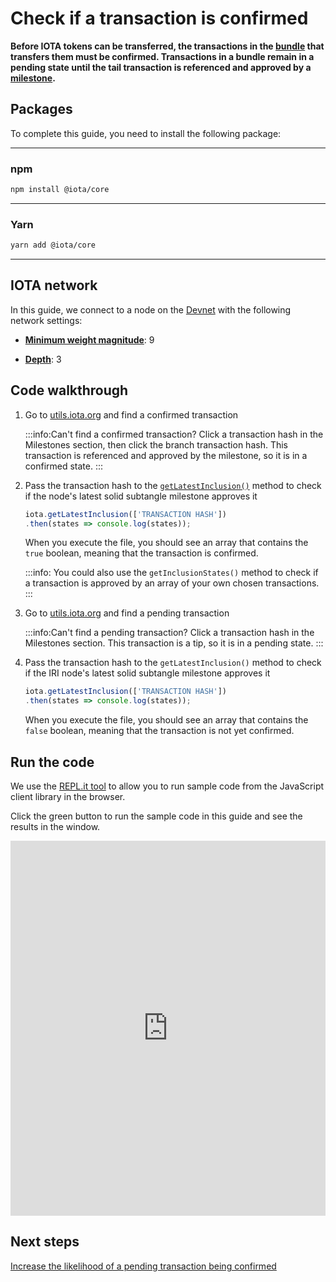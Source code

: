 # Check if a transaction is confirmed

**Before IOTA tokens can be transferred, the transactions in the [bundle](root://getting-started/0.1/transactions/bundles.md) that transfers them must be confirmed. Transactions in a bundle remain in a pending state until the tail transaction is referenced and approved by a [milestone](root://getting-started/0.1/network/the-coordinator.md).**

## Packages

To complete this guide, you need to install the following package:

--------------------
### npm
```bash
npm install @iota/core
```
---
### Yarn
```bash
yarn add @iota/core
```
--------------------

## IOTA network

In this guide, we connect to a node on the [Devnet](root://getting-started/0.1/network/iota-networks.md#devnet) with the following network settings:

- **[Minimum weight magnitude](root://getting-started/0.1/network/minimum-weight-magnitude.md)**: 9

- **[Depth](root://getting-started/0.1/transactions/depth.md)**: 3

## Code walkthrough

1. Go to [utils.iota.org](https://utils.iota.org/) and find a confirmed transaction

    :::info:Can't find a confirmed transaction?
    Click a transaction hash in the Milestones section, then click the branch transaction hash. This transaction is referenced and approved by the milestone, so it is in a confirmed state.
    :::

2. Pass the transaction hash to the [`getLatestInclusion()`](https://github.com/iotaledger/iota.js/blob/next/api_reference.md#module_core.getLatestInclusion) method to check if the node's latest solid subtangle milestone approves it

    ```js
    iota.getLatestInclusion(['TRANSACTION HASH'])
    .then(states => console.log(states));
    ```

    When you execute the file, you should see an array that contains the `true` boolean, meaning that the transaction is confirmed.

    :::info:
    You could also use the `getInclusionStates()` method to check if a transaction is approved by an array of your own chosen transactions.
    :::

5. Go to [utils.iota.org](https://utils.iota.org) and find a pending transaction

    :::info:Can't find a pending transaction?
    Click a transaction hash in the Milestones section. This transaction is a tip, so it is in a pending state.
    :::

6. Pass the transaction hash to the `getLatestInclusion()` method to check if the IRI node's latest solid subtangle milestone approves it

    ```js
    iota.getLatestInclusion(['TRANSACTION HASH'])
    .then(states => console.log(states));
    ```

    When you execute the file, you should see an array that contains the `false` boolean, meaning that the transaction is not yet confirmed.

## Run the code

We use the [REPL.it tool](https://repl.it) to allow you to run sample code from the JavaScript client library in the browser.

Click the green button to run the sample code in this guide and see the results in the window.

<iframe height="600px" width="100%" src="https://repl.it/@jake91/Check-transaction-confirmation?lite=true" scrolling="no" frameborder="no" allowtransparency="true" allowfullscreen="true" sandbox="allow-forms allow-pointer-lock allow-popups allow-same-origin allow-scripts allow-modals"></iframe>

## Next steps

[Increase the likelihood of a pending transaction being confirmed](../js/confirm-pending-bundle.md)

